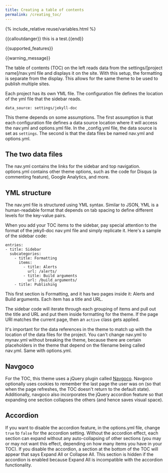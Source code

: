 ```yaml
---
title: Creating a table of contents
permalink: /creating_toc/
---
```


{% include_relative reuse/variables.html %}


{{calloutdanger}} this is a test.{{end}}

{{supported_features}}

{{warning_message}}

The table of contents (TOC) on the left reads data from the settings/[project name]/nav.yml file and displays it on the site. With this setup, the formatting is separate from the display. This allows for the same theme to be used to publish multiple sites. 

Each project has its own YML file. The configuration file defines the location of the yml file that the sidebar reads.

```
data_source: settings/jekyll-doc
```

This theme depends on some assumptions. The first assumption is that each configuration file defines a data source location where it will access the nav.yml and options.yml file. In the _config.yml file, the data source is set as `settings`. The second is that the data files be named nav.yml and options.yml. 

## The two data files

The nav.yml contains the links for the sidebar and top navigation. options.yml contains other theme options, such as the code for Disqus (a commenting feature), Google Analytics, and more. 

## YML structure

The nav.yml file is structured using YML syntax. Similar to JSON, YML is a human-readable format that depends on tab spacing to define different levels for the key-value pairs. 

When you add your TOC items to the sidebar, pay special attention to the format of the jekyll-doc nav.yml file and simply replicate it. Here's a sample of the sidebar code:

```
entries:
- title: Sidebar
  subcategories:
    - title: Formatting
      items:
        - title: Alerts
          url: /alerts/
        - title: Build arguments
          url: /build_arguments/
    - title: Publishing
```

This first section is Formatting, and it has two pages inside it: Alerts and Build arguments. Each item has a title and URL. 

The sidebar code will iterate through each grouping of items and pull out the title and URL and put them inside formatting for the theme. If the page URl matches the current page, then an `active` class gets applied. 

It's important for the data references in the theme to match up with the location of the data files for the project. You can't change nav.yml to mynav.yml without breaking the theme, because there are certain placeholders in the theme that depend on the filename being called nav.yml. Same with options.yml.

## Navgoco

For the TOC, this theme uses a jQuery plugin called [Navgoco](http://apps.komposta.net/jquery/navgoco/demo/). Navgoco optionally uses cookies to remember the last page the user was on (so that when the page refreshes, the TOC doesn't return to the default state). Additionally, navgoco also incorporates the jQuery accordion feature so that expanding one section collapses the others (and hence saves visual space).

## Accordion

If you want to disable the accordion feature, in the options.yml file, change `true` to `false` for the accordion setting. Without the accordion effect, each section can expand without any auto-collapsing of other sections (you may or may not want this effect, depending on how many items you have in your TOC). If you disable the accordion, a section at the bottom of the TOC will appear that says Expand All or Collapse All. This section is hidden if the accordion is enabled because Expand All is incompatible with the accordion functionality.
